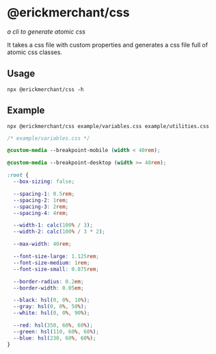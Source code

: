 # @erickmerchant/css

_a cli to generate atomic css_

It takes a css file with custom properties and generates a css file full of atomic css classes.

## Usage

```
npx @erickmerchant/css -h
```

## Example

```
npx @erickmerchant/css example/variables.css example/utilities.css
```

``` css
/* example/variables.css */

@custom-media --breakpoint-mobile (width < 40rem);

@custom-media --breakpoint-desktop (width >= 40rem);

:root {
  --box-sizing: false;

  --spacing-1: 0.5rem;
  --spacing-2: 1rem;
  --spacing-3: 2rem;
  --spacing-4: 4rem;

  --width-1: calc(100% / 3);
  --width-2: calc(100% / 3 * 2);

  --max-width: 40rem;

  --font-size-large: 1.125rem;
  --font-size-medium: 1rem;
  --font-size-small: 0.875rem;

  --border-radius: 0.2em;
  --border-width: 0.05em;

  --black: hsl(0, 0%, 10%);
  --gray: hsl(0, 0%, 50%);
  --white: hsl(0, 0%, 90%);

  --red: hsl(350, 60%, 60%);
  --green: hsl(110, 60%, 60%);
  --blue: hsl(230, 60%, 60%);
}
```
